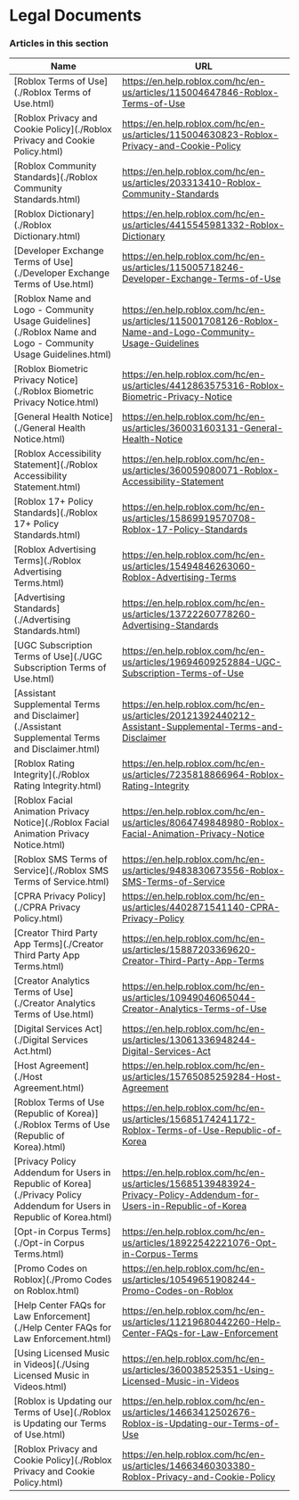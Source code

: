 # Legal Documents  
### Articles in this section
Name|URL
-|-
[Roblox Terms of Use](./Roblox Terms of Use.html) |https://en.help.roblox.com/hc/en-us/articles/115004647846-Roblox-Terms-of-Use
[Roblox Privacy and Cookie Policy](./Roblox Privacy and Cookie Policy.html) |https://en.help.roblox.com/hc/en-us/articles/115004630823-Roblox-Privacy-and-Cookie-Policy
[Roblox Community Standards](./Roblox Community Standards.html) |https://en.help.roblox.com/hc/en-us/articles/203313410-Roblox-Community-Standards
[Roblox Dictionary](./Roblox Dictionary.html) |https://en.help.roblox.com/hc/en-us/articles/4415545981332-Roblox-Dictionary
[Developer Exchange Terms of Use](./Developer Exchange Terms of Use.html) |https://en.help.roblox.com/hc/en-us/articles/115005718246-Developer-Exchange-Terms-of-Use
[Roblox Name and Logo - Community Usage Guidelines](./Roblox Name and Logo - Community Usage Guidelines.html) |https://en.help.roblox.com/hc/en-us/articles/115001708126-Roblox-Name-and-Logo-Community-Usage-Guidelines
[Roblox Biometric Privacy Notice](./Roblox Biometric Privacy Notice.html) |https://en.help.roblox.com/hc/en-us/articles/4412863575316-Roblox-Biometric-Privacy-Notice
[General Health Notice](./General Health Notice.html) |https://en.help.roblox.com/hc/en-us/articles/360031603131-General-Health-Notice
[Roblox Accessibility Statement](./Roblox Accessibility Statement.html) |https://en.help.roblox.com/hc/en-us/articles/360059080071-Roblox-Accessibility-Statement
[Roblox 17+ Policy Standards](./Roblox 17+ Policy Standards.html) |https://en.help.roblox.com/hc/en-us/articles/15869919570708-Roblox-17-Policy-Standards
[Roblox Advertising Terms](./Roblox Advertising Terms.html) |https://en.help.roblox.com/hc/en-us/articles/15494846263060-Roblox-Advertising-Terms
[Advertising Standards](./Advertising Standards.html) |https://en.help.roblox.com/hc/en-us/articles/13722260778260-Advertising-Standards
[UGC Subscription Terms of Use](./UGC Subscription Terms of Use.html) |https://en.help.roblox.com/hc/en-us/articles/19694609252884-UGC-Subscription-Terms-of-Use
[Assistant Supplemental Terms and Disclaimer](./Assistant Supplemental Terms and Disclaimer.html) |https://en.help.roblox.com/hc/en-us/articles/20121392440212-Assistant-Supplemental-Terms-and-Disclaimer
[Roblox Rating Integrity](./Roblox Rating Integrity.html) |https://en.help.roblox.com/hc/en-us/articles/7235818866964-Roblox-Rating-Integrity
[Roblox Facial Animation Privacy Notice](./Roblox Facial Animation Privacy Notice.html) |https://en.help.roblox.com/hc/en-us/articles/8064749848980-Roblox-Facial-Animation-Privacy-Notice
[Roblox SMS Terms of Service](./Roblox SMS Terms of Service.html) |https://en.help.roblox.com/hc/en-us/articles/9483830673556-Roblox-SMS-Terms-of-Service
[CPRA Privacy Policy](./CPRA Privacy Policy.html) |https://en.help.roblox.com/hc/en-us/articles/4402871541140-CPRA-Privacy-Policy
[Creator Third Party App Terms](./Creator Third Party App Terms.html) |https://en.help.roblox.com/hc/en-us/articles/15887203369620-Creator-Third-Party-App-Terms
[Creator Analytics Terms of Use](./Creator Analytics Terms of Use.html) |https://en.help.roblox.com/hc/en-us/articles/10949046065044-Creator-Analytics-Terms-of-Use
[Digital Services Act](./Digital Services Act.html) |https://en.help.roblox.com/hc/en-us/articles/13061336948244-Digital-Services-Act
[Host Agreement](./Host Agreement.html) |https://en.help.roblox.com/hc/en-us/articles/15765085259284-Host-Agreement
[Roblox Terms of Use (Republic of Korea)](./Roblox Terms of Use (Republic of Korea).html) |https://en.help.roblox.com/hc/en-us/articles/15685174241172-Roblox-Terms-of-Use-Republic-of-Korea
[Privacy Policy Addendum for Users in Republic of Korea](./Privacy Policy Addendum for Users in Republic of Korea.html) |https://en.help.roblox.com/hc/en-us/articles/15685139483924-Privacy-Policy-Addendum-for-Users-in-Republic-of-Korea
[Opt-in Corpus Terms](./Opt-in Corpus Terms.html) |https://en.help.roblox.com/hc/en-us/articles/18922542221076-Opt-in-Corpus-Terms
[Promo Codes on Roblox](./Promo Codes on Roblox.html) |https://en.help.roblox.com/hc/en-us/articles/10549651908244-Promo-Codes-on-Roblox
[Help Center FAQs for Law Enforcement](./Help Center FAQs for Law Enforcement.html) |https://en.help.roblox.com/hc/en-us/articles/11219680442260-Help-Center-FAQs-for-Law-Enforcement
[Using Licensed Music in Videos](./Using Licensed Music in Videos.html) |https://en.help.roblox.com/hc/en-us/articles/360038525351-Using-Licensed-Music-in-Videos
[Roblox is Updating our Terms of Use](./Roblox is Updating our Terms of Use.html) |https://en.help.roblox.com/hc/en-us/articles/14663412502676-Roblox-is-Updating-our-Terms-of-Use
[Roblox Privacy and Cookie Policy](./Roblox Privacy and Cookie Policy.html) |https://en.help.roblox.com/hc/en-us/articles/14663460303380-Roblox-Privacy-and-Cookie-Policy